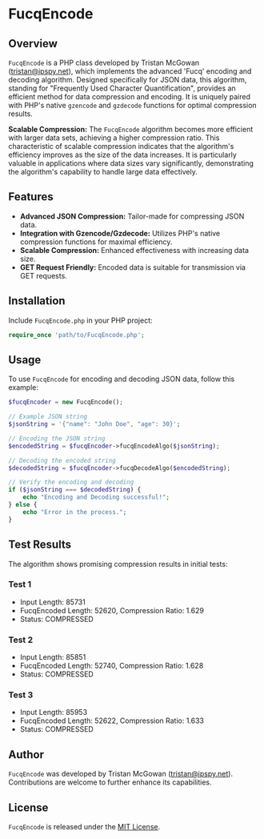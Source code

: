 # FucqEncode

## Overview
`FucqEncode` is a PHP class developed by Tristan McGowan (tristan@ipspy.net), which implements the advanced 'Fucq' encoding and decoding algorithm. Designed specifically for JSON data, this algorithm, standing for "Frequently Used Character Quantification", provides an efficient method for data compression and encoding. It is uniquely paired with PHP's native `gzencode` and `gzdecode` functions for optimal compression results.

**Scalable Compression:** The `FucqEncode` algorithm becomes more efficient with larger data sets, achieving a higher compression ratio. This characteristic of scalable compression indicates that the algorithm's efficiency improves as the size of the data increases. It is particularly valuable in applications where data sizes vary significantly, demonstrating the algorithm's capability to handle large data effectively.

## Features
- **Advanced JSON Compression:** Tailor-made for compressing JSON data.
- **Integration with Gzencode/Gzdecode:** Utilizes PHP's native compression functions for maximal efficiency.
- **Scalable Compression:** Enhanced effectiveness with increasing data size.
- **GET Request Friendly:** Encoded data is suitable for transmission via GET requests.

## Installation
Include `FucqEncode.php` in your PHP project:

```php
require_once 'path/to/FucqEncode.php';
```

## Usage
To use `FucqEncode` for encoding and decoding JSON data, follow this example:

```php
$fucqEncoder = new FucqEncode();

// Example JSON string
$jsonString = '{"name": "John Doe", "age": 30}';

// Encoding the JSON string
$encodedString = $fucqEncoder->fucqEncodeAlgo($jsonString);

// Decoding the encoded string
$decodedString = $fucqEncoder->fucqDecodeAlgo($encodedString);

// Verify the encoding and decoding
if ($jsonString === $decodedString) {
    echo "Encoding and Decoding successful!";
} else {
    echo "Error in the process.";
}
```

## Test Results
The algorithm shows promising compression results in initial tests:

### Test 1
- Input Length: 85731
- FucqEncoded Length: 52620, Compression Ratio: 1.629
- Status: COMPRESSED

### Test 2
- Input Length: 85851
- FucqEncoded Length: 52740, Compression Ratio: 1.628
- Status: COMPRESSED

### Test 3
- Input Length: 85953
- FucqEncoded Length: 52622, Compression Ratio: 1.633
- Status: COMPRESSED

## Author
`FucqEncode` was developed by Tristan McGowan (tristan@ipspy.net). Contributions are welcome to further enhance its capabilities.

## License
`FucqEncode` is released under the [MIT License](https://opensource.org/licenses/MIT).
